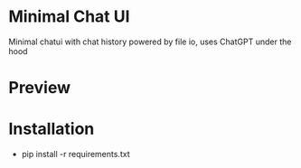 # Minimal Chat UI

Minimal chatui with chat history powered by file io, uses ChatGPT under the hood


# Preview




# Installation

- pip install -r requirements.txt


